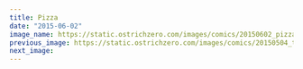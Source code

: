 ```yaml
---
title: Pizza
date: "2015-06-02"
image_name: https://static.ostrichzero.com/images/comics/20150602_pizza.png
previous_image: https://static.ostrichzero.com/images/comics/20150504_toothpaste.png
next_image:
---
```

